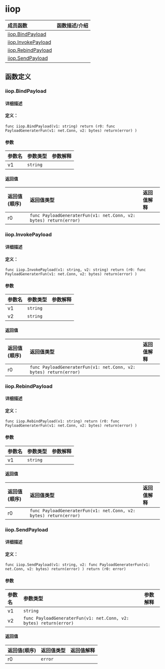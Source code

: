 # iiop


|成员函数|函数描述/介绍|
|:------|:--------|
 | [iiop.BindPayload](#iiopbindpayload) |  |
 | [iiop.InvokePayload](#iiopinvokepayload) |  |
 | [iiop.RebindPayload](#iioprebindpayload) |  |
 | [iiop.SendPayload](#iiopsendpayload) |  |




 



## 函数定义

### iiop.BindPayload



#### 详细描述



#### 定义：

`func iiop.BindPayload(v1: string) return (r0: func PayloadGeneraterFun(v1: net.Conn, v2: bytes) return(error) )`


#### 参数

|参数名|参数类型|参数解释|
|:-----------|:---------- |:-----------|
| v1 | `string` |   |





#### 返回值

|返回值(顺序)|返回值类型|返回值解释|
|:-----------|:---------- |:-----------|
| r0 | `func PayloadGeneraterFun(v1: net.Conn, v2: bytes) return(error) ` |   |


 
### iiop.InvokePayload



#### 详细描述



#### 定义：

`func iiop.InvokePayload(v1: string, v2: string) return (r0: func PayloadGeneraterFun(v1: net.Conn, v2: bytes) return(error) )`


#### 参数

|参数名|参数类型|参数解释|
|:-----------|:---------- |:-----------|
| v1 | `string` |   |
| v2 | `string` |   |





#### 返回值

|返回值(顺序)|返回值类型|返回值解释|
|:-----------|:---------- |:-----------|
| r0 | `func PayloadGeneraterFun(v1: net.Conn, v2: bytes) return(error) ` |   |


 
### iiop.RebindPayload



#### 详细描述



#### 定义：

`func iiop.RebindPayload(v1: string) return (r0: func PayloadGeneraterFun(v1: net.Conn, v2: bytes) return(error) )`


#### 参数

|参数名|参数类型|参数解释|
|:-----------|:---------- |:-----------|
| v1 | `string` |   |





#### 返回值

|返回值(顺序)|返回值类型|返回值解释|
|:-----------|:---------- |:-----------|
| r0 | `func PayloadGeneraterFun(v1: net.Conn, v2: bytes) return(error) ` |   |


 
### iiop.SendPayload



#### 详细描述



#### 定义：

`func iiop.SendPayload(v1: string, v2: func PayloadGeneraterFun(v1: net.Conn, v2: bytes) return(error) ) return (r0: error)`


#### 参数

|参数名|参数类型|参数解释|
|:-----------|:---------- |:-----------|
| v1 | `string` |   |
| v2 | `func PayloadGeneraterFun(v1: net.Conn, v2: bytes) return(error) ` |   |





#### 返回值

|返回值(顺序)|返回值类型|返回值解释|
|:-----------|:---------- |:-----------|
| r0 | `error` |   |


 



